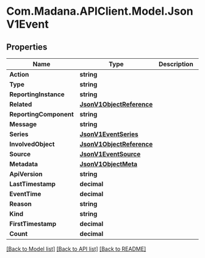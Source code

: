 
# Com.Madana.APIClient.Model.JsonV1Event

## Properties

Name | Type | Description | Notes
------------ | ------------- | ------------- | -------------
**Action** | **string** |  | [optional] 
**Type** | **string** |  | [optional] 
**ReportingInstance** | **string** |  | [optional] 
**Related** | [**JsonV1ObjectReference**](JsonV1ObjectReference.md) |  | [optional] 
**ReportingComponent** | **string** |  | [optional] 
**Message** | **string** |  | [optional] 
**Series** | [**JsonV1EventSeries**](JsonV1EventSeries.md) |  | [optional] 
**InvolvedObject** | [**JsonV1ObjectReference**](JsonV1ObjectReference.md) |  | [optional] 
**Source** | [**JsonV1EventSource**](JsonV1EventSource.md) |  | [optional] 
**Metadata** | [**JsonV1ObjectMeta**](JsonV1ObjectMeta.md) |  | [optional] 
**ApiVersion** | **string** |  | [optional] 
**LastTimestamp** | **decimal** |  | [optional] 
**EventTime** | **decimal** |  | [optional] 
**Reason** | **string** |  | [optional] 
**Kind** | **string** |  | [optional] 
**FirstTimestamp** | **decimal** |  | [optional] 
**Count** | **decimal** |  | [optional] 

[[Back to Model list]](../README.md#documentation-for-models)
[[Back to API list]](../README.md#documentation-for-api-endpoints)
[[Back to README]](../README.md)

